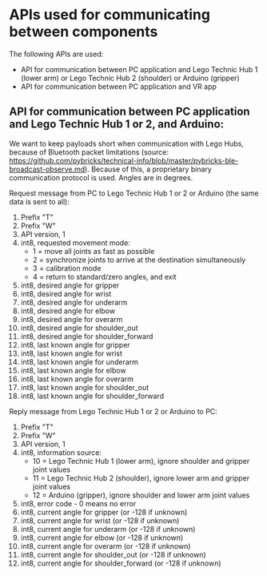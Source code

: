 # APIs used for communicating between components

The following APIs are used:
- API for communication between PC application and Lego Technic Hub 1 (lower arm) or Lego Technic Hub 2 (shoulder) or Arduino (gripper)
- API for communication between PC application and VR app

## API for communication between PC application and Lego Technic Hub 1 or 2, and Arduino:

We want to keep payloads short when communication with Lego Hubs, because of Bluetooth packet limitations (source: https://github.com/pybricks/technical-info/blob/master/pybricks-ble-broadcast-observe.md). Because of this, a proprietary binary communication protocol is used. Angles are in degrees.

Request message from PC to Lego Technic Hub 1 or 2 or Arduino (the same data is sent to all):

1.  Prefix "T"
2.  Prefix "W"
3.  API version, 1
4.  int8, requested movement mode:  
    - 1 = move all joints as fast as possible  
    - 2 = synchronize joints to arrive at the destination simultaneously
    - 3 = calibration mode
    - 4 = return to standard/zero angles, and exit
5.  int8, desired angle for gripper
6.  int8, desired angle for wrist  
7.  int8, desired angle for underarm 
8.  int8, desired angle for elbow   
9.  int8, desired angle for overarm  
10. int8, desired angle for shoulder_out  
11. int8, desired angle for shoulder_forward 
12. int8, last known angle for gripper
13. int8, last known angle for wrist  
14. int8, last known angle for underarm 
15. int8, last known angle for elbow   
16. int8, last known angle for overarm  
17. int8, last known angle for shoulder_out  
18. int8, last known angle for shoulder_forward 
  
Reply message from Lego Technic Hub 1 or 2 or Arduino to PC:

1. Prefix "T"
2. Prefix "W"
3. API version, 1
4. int8, information source:  
    - 10 = Lego Technic Hub 1 (lower arm), ignore shoulder and gripper joint values
    - 11 = Lego Technic Hub 2 (shoulder), ignore lower arm and gripper joint values
    - 12 = Arduino (gripper), ignore shoulder and lower arm joint values
5.  int8, error code - 0 means no error
6.  int8, current angle for gripper (or -128 if unknown)
7.  int8, current angle for wrist (or -128 if unknown)
8.  int8, current angle for underarm (or -128 if unknown)
9.  int8, current angle for elbow (or -128 if unknown)
10. int8, current angle for overarm (or -128 if unknown)
11. int8, current angle for shoulder_out (or -128 if unknown)
12. int8, current angle for shoulder_forward (or -128 if unknown)
